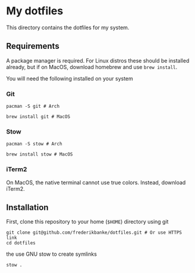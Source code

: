# My dotfiles

This directory contains the dotfiles for my system.

## Requirements

A package manager is required. For Linux distros these should be installed already, but if on MacOS, download homebrew and use `brew install`.

You will need the following installed on your system

### Git

```
pacman -S git # Arch

brew install git # MacOS
```

### Stow

```
pacman -S stow # Arch

brew install stow # MacOS
```

### iTerm2

On MacOS, the native terminal cannot use true colors. Instead, download iTerm2.

## Installation

First, clone this repository to your home (`$HOME`) directory using git

```
git clone git@github.com/frederikbanke/dotfiles.git # Or use HTTPS link
cd dotfiles
```

the use GNU stow to create symlinks

```
stow .
```



